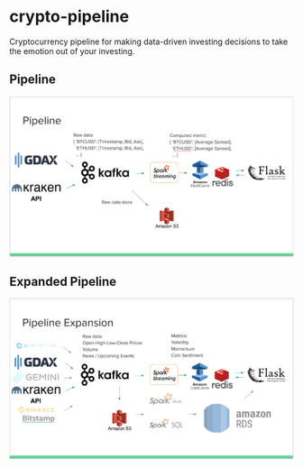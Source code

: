 # crypto-pipeline

Cryptocurrency pipeline for making data-driven investing decisions to take the emotion out of your investing.

## Pipeline
![First Iteration](docs/pipeline.png "Pipeline")

## Expanded Pipeline
![Expanded Pipeline](docs/pipeline_expanded.png "Expanded Pipeline")
